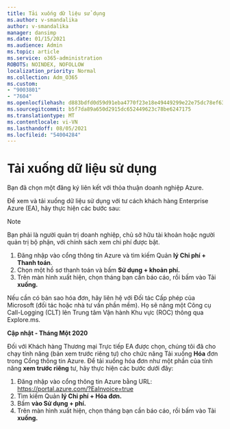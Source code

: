 ```yaml
---
title: Tải xuống dữ liệu sử dụng
ms.author: v-smandalika
author: v-smandalika
manager: dansimp
ms.date: 01/15/2021
ms.audience: Admin
ms.topic: article
ms.service: o365-administration
ROBOTS: NOINDEX, NOFOLLOW
localization_priority: Normal
ms.collection: Adm_O365
ms.custom:
- "9003801"
- "7604"
ms.openlocfilehash: d883bdfd0d59d91eba4770f23e18e49449299e22e75dc78ef63eaf5001c03419
ms.sourcegitcommit: b5f7da89a650d2915dc652449623c78be6247175
ms.translationtype: MT
ms.contentlocale: vi-VN
ms.lasthandoff: 08/05/2021
ms.locfileid: "54004284"
---
```

# <a name="download-usage-data"></a>Tải xuống dữ liệu sử dụng

Bạn đã chọn một đăng ký liên kết với thỏa thuận doanh nghiệp Azure.

Để xem và tải xuống dữ liệu sử dụng với tư cách khách hàng Enterprise Azure (EA), hãy thực hiện các bước sau:

> [!NOTE]
> Bạn phải là người quản trị doanh nghiệp, chủ sở hữu tài khoản hoặc người quản trị bộ phận, với chính sách xem chi phí được bật. 

1. Đăng nhập vào cổng thông tin Azure và tìm kiếm Quản **lý Chi phí + Thanh toán**.
2. Chọn một hồ sơ thanh toán và bấm **Sử dụng + khoản phí.**
3. Trên màn hình xuất hiện, chọn tháng bạn cần báo cáo, rồi bấm vào Tải **xuống.**

Nếu cần có bản sao hóa đơn, hãy liên hệ với Đối tác Cấp phép của Microsoft (đối tác hoặc nhà tư vấn phần mềm). Họ sẽ nâng một Công cụ Call-Logging (CLT) lên Trung tâm Vận hành Khu vực (ROC) thông qua Explore.ms.

**Cập nhật - Tháng Một 2020**

Đối với Khách hàng Thương mại Trực tiếp EA được chọn, chúng tôi đã cho chạy tính năng (bản xem trước riêng tư) cho chức năng Tải xuống **Hóa** đơn trong Cổng thông tin Azure. Để tải xuống hóa đơn như một phần của tính năng **xem trước riêng** tư, hãy thực hiện các bước dưới đây:

1. Đăng nhập vào cổng thông tin Azure bằng URL: https://portal.azure.com/?EaInvoice=true 
2. Tìm kiếm Quản **lý Chi phí + Hóa đơn.** 
3. Bấm **vào Sử dụng + phí.** 
4. Trên màn hình xuất hiện, chọn tháng bạn cần báo cáo, rồi bấm vào Tải **xuống.**
